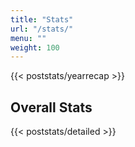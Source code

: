 ```yaml
---
title: "Stats"
url: "/stats/"
menu: ""
weight: 100
---
```


{{< poststats/yearrecap >}}

## Overall Stats
{{< poststats/detailed >}}
